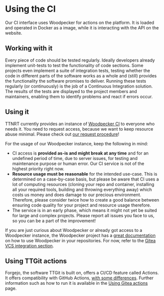 # Using the CI

Our CI interface uses Woodpecker for actions on the platform. It is loaded and operated in Docker as a image, while it is interacting with the API on the website.

## Working with it
Every piece of code should be tested regularly. Ideally developers already implement unit-tests to test the functionality of code sections. Some projects even implement a suite of integration tests, testing whether the code in different parts of the software works as a whole and (still) provides the functionality the software promises to deliver. Running these tests regularly (or continuously) is the job of a Continuous Integration solution. The results of the tests are displayed to the project members and maintainers, enabling them to identify problems and react if errors occur.

## Using it
TTNRT currently provides an instance of [Woodpecker CI](https://woodpecker-ci.org/) to everyone who needs it.
You need to request access, because we want to keep resource abuse minimal. Please check out [our request procedure](https://gitea.ttnrtsite.me/TTNRT/requests)!

For the usage of our Woodpecker instance, keep the following in mind:

- CI access is **provided as-is and might break at any time** and for an undefined period of time, due to server issues, for testing and maintenance purpose or human error. Our CI service is not of the highest priority right now.
- **Resource usage must be reasonable** for the intended use-case. This is determined on a case-by-case basis, but please be aware that CI uses a lot of computing resources (cloning your repo and container, installing all your required tools, building and throwing everything away) which costs us money and does damage to our precious environment. Therefore, please consider twice how to create a good balance between ensuring code quality for your project and resource usage therefore.
- The service is in an early phase, which means it might not yet be suited for large and complex projects. Please report all issues you face to us, so you can be a part of the improvement!

If you are just curious about Woodpecker or already got access to a Woodpecker instance, the Woodpecker project has a [great documentation](https://woodpecker-ci.org/docs/intro) on how to use Woodpecker in your repositories. For now, refer to the [Gitea VCS integration section](https://woodpecker-ci.org/docs/administration/forges/gitea).

## Using TTGit actions
Forgejo, the software TTGit is built on, offers a CI/CD feature called Actions. It offers compatibility with GitHub Actions, [with some differences](https://docs.gitea.com/usage/actions/comparison). Further information such as how to run it is available in the [Using Gitea actions](/TTGit/usingactions) page.